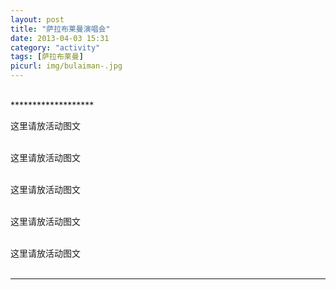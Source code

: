 ```yaml
---
layout: post
title: "萨拉布莱曼演唱会"
date: 2013-04-03 15:31
category: "activity"
tags: [萨拉布莱曼]
picurl: img/bulaiman-.jpg
---
```



<br />
*******************

这里请放活动图文<br /><br />

这里请放活动图文<br /><br />

这里请放活动图文<br /><br />

这里请放活动图文<br /><br />

这里请放活动图文<br /><br />

*******************